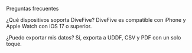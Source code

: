 Preguntas frecuentes

¿Qué dispositivos soporta DiveFive?
DiveFive es compatible con iPhone y Apple Watch con iOS 17 o superior.

¿Puedo exportar mis datos?
Sí, exporta a UDDF, CSV y PDF con un solo toque.
